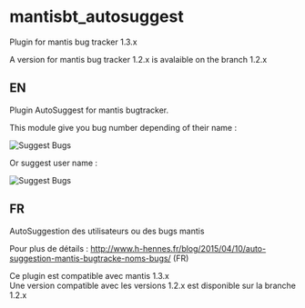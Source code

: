 # mantisbt_autosuggest

Plugin for mantis bug tracker 1.3.x

A version for mantis bug tracker 1.2.x is avalaible on the branch 1.2.x

## EN
Plugin AutoSuggest for mantis bugtracker.

This module give you bug number depending of their name :

<img src="http://www.h-hennes.fr/blog/wp-content/uploads/2015/04/mantisbt_autosuggest_bug.jpg" alt="Suggest Bugs">

Or suggest user name :

<img src="http://www.h-hennes.fr/blog/wp-content/uploads/2015/04/mantisbt_autosuggest.jpg" alt="Suggest Bugs">


## FR
AutoSuggestion des utilisateurs ou des bugs mantis

Pour plus de détails : http://www.h-hennes.fr/blog/2015/04/10/auto-suggestion-mantis-bugtracke-noms-bugs/ (FR)

Ce plugin est compatible avec mantis 1.3.x  
Une version compatible avec les versions 1.2.x est disponible sur la branche 1.2.x


